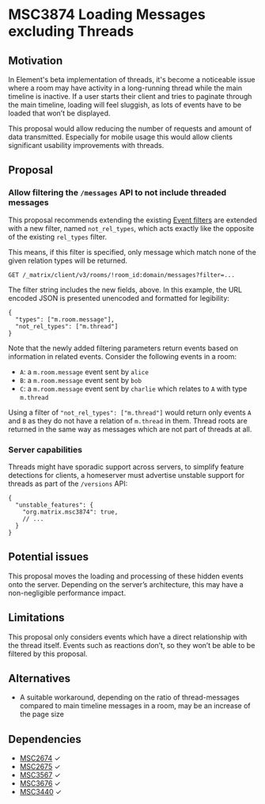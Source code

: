 # MSC3874 Loading Messages excluding Threads

## Motivation

In Element's beta implementation of threads, it's become a noticeable issue where a room may have activity in a 
long-running thread while the main timeline is inactive. If a user starts their client and tries to paginate through the 
main timeline, loading will feel sluggish, as lots of events have to be loaded that won’t be displayed.

This proposal would allow reducing the number of requests and amount of data transmitted. Especially for mobile usage
this would allow clients significant usability improvements with threads.  

## Proposal

### Allow filtering the `/messages` API to not include threaded messages

This proposal recommends extending the existing [Event filters] are extended with a new filter, named
`not_rel_types`, which acts exactly like the opposite of the existing `rel_types` filter.

This means, if this filter is specified, only message which match none of the given relation types will be returned.

```
GET /_matrix/client/v3/rooms/!room_id:domain/messages?filter=...
```

The filter string includes the new fields, above. In this example, the URL encoded JSON is presented unencoded and
formatted for legibility:

```jsonc
{
  "types": ["m.room.message"],
  "not_rel_types": ["m.thread"]
}
```

Note that the newly added filtering parameters return events based on information in related events. Consider the
following events in a room:

* `A`: a `m.room.message` event sent by `alice`
* `B`: a `m.room.message` event sent by `bob`
* `C`: a `m.room.message` event sent by `charlie` which relates to `A` with type `m.thread`

Using a filter of `"not_rel_types": ["m.thread"]` would return only events `A` and `B` as they do not have a relation of
`m.thread` in them. Thread roots are returned in the same way as messages which are not part of threads at all.

### Server capabilities

Threads might have sporadic support across servers, to simplify feature detections for clients, a homeserver must
advertise unstable support for threads as part of the `/versions` API:

```jsonc
{
  "unstable_features": {
    "org.matrix.msc3874": true,
    // ...
  }
}
```

## Potential issues

This proposal moves the loading and processing of these hidden events onto the server. Depending on the server’s
architecture, this may have a non-negligible performance impact. 

## Limitations

This proposal only considers events which have a direct relationship with the thread itself. Events such as reactions
don’t, so they won’t be able to be filtered by this proposal.

## Alternatives

- A suitable workaround, depending on the ratio of thread-messages compared to main timeline messages in a room, may be 
  an increase of the page size

## Dependencies

- [MSC2674](https://github.com/matrix-org/matrix-doc/pull/2674) ✓
- [MSC2675](https://github.com/matrix-org/matrix-doc/pull/2675) ✓
- [MSC3567](https://github.com/matrix-org/matrix-doc/pull/3567) ✓
- [MSC3676](https://github.com/matrix-org/matrix-doc/pull/3676) ✓
- [MSC3440](https://github.com/matrix-org/matrix-doc/pull/3440) ✓

<!-- inline links -->
[Event filters]: https://spec.matrix.org/v1.2/client-server-api/#filtering
